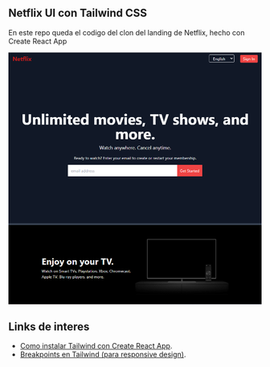 ## Netflix UI con Tailwind CSS

En este repo queda el codigo del clon del landing de Netflix, hecho con Create React App

![alt text](https://github.com/caceresrene/netflix-tailwind/blob/main/src/static/landing.png?raw=true)

## Links de interes

- [Como instalar Tailwind con Create React App](https://tailwindcss.com/docs/guides/create-react-app).
- [Breakpoints en Tailwind (para responsive design)](https://tailwindcss.com/docs/responsive-design).
